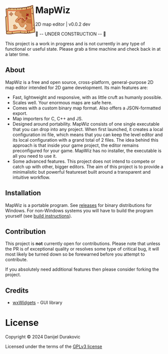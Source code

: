 # MapWiz <img align="left" src="dev/logo/logo_512x512.png?raw=true" height="96">

2D map editor | v0.0.2 dev

🚧 -- UNDER CONSTRUCTION -- 🚧

This project is a work in progress and is not currently in any type of functional or useful state. Please grab a time machine and check back in at a later time.

## About

MapWiz is a free and open source, cross-platform, general-purpose 2D map editor intended for 2D game development. Its main features are:

- Fast, lightweight and responsive, with as little cruft as humanly possible.
- Scales well. Your enormous maps are safe here.
- Comes with a custom binary map format. Also offers a JSON-formatted export.
- Map importers for C, C++ and JS.
- Designed around portability. MapWiz consists of one single executable that you can drop into any project. When first launched, it creates a local configuration ini file, which means that you can keep the level editor and its local configuration with a grand total of 2 files. The idea behind this approach is that inside your game project, the editor remains preconfigured for your game. MapWiz has no installer, the executable is all you need to use it.
- Some advanced features. This project does not intend to compete or catch up with other, bigger editors. The aim of this project is to provide a minimalistic but powerful featureset built around a transparent and intuitive workflow.

## Installation

MapWiz is a portable program. See [releases](releases/) for binary distributions for Windows. For non-Windows systems you will have to build the program yourself (see [build instructions](BUILDING.md)).

## Contribution

This project is **not** currently open for contributions. Please note that unless the PR is of exceptional quality or resolves some type of critical bug, it will most likely be turned down so be forewarned before you attempt to contribute.

If you absolutely need additional features then please consider forking the project.

## Credits

- [wxWidgets](https://www.wxwidgets.org/) - GUI library

# License

Copyright &copy; 2024 Danijel Durakovic

Licensed under the terms of the [GPLv3 license](LICENSE)
